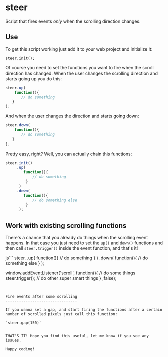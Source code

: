 steer
=====

Script that fires events *only* when the scrolling direction changes.


Use
---

To get this script working just add it to your web project and initialize it:

`steer.init();`

Of course you need to set the functions you want to fire when the scroll direction has changed. When the user changes the scrolling direction and starts going up you do this:

```js
steer.up(
    function(){
       // do something
   }
);
```

And when the user changes the direction and starts going down:

```js
steer.down(
    function(){
       // do something
   }
);
```


Pretty easy, right? Well, you can actually chain this functions;

```js
steer.init()
     .up(
        function(){
            // do something
         }
      )
     .down(
        function(){
            // do something else
         }
      );
```


Work with existing scrolling functions
--------------------------------------

There's a chance that you already do things when the scrolling event happens. In that case you just need to set the `up()` and `down()` functions and then call `steer.trigger()` inside the event function, and that's it!

js```
steer.
     .up(
        function(){
            // do something
         }
      )
     .down(
        function(){
            // do something else
         }
      );

window.addEventListener('scroll', function(){
	// do some things
	steer.trigger();
	// do other super smart things
} ,false);
```


Fire events after some scrolling
--------------------------------

If you wanna set a gap, and start firing the functions after a certain number of scrolled pixels just call this function:

`steer.gap(150)`


THAT'S IT! Hope you find this useful, let me know if you see any issues.

Happy coding!

